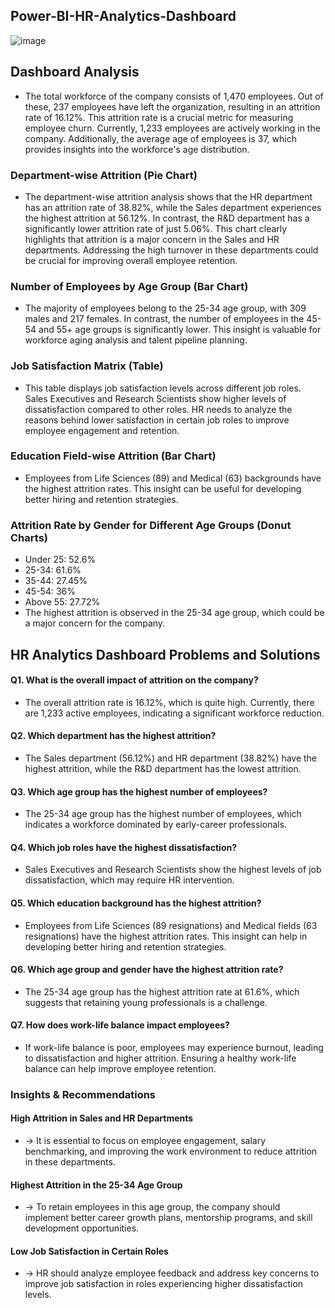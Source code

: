 ## Power-BI-HR-Analytics-Dashboard

![image](https://github.com/user-attachments/assets/bd585c03-2ec1-4b8f-8230-d5767eed0dab)

## Dashboard Analysis
* The total workforce of the company consists of 1,470 employees. Out of these, 237 employees have left the organization, resulting in an attrition rate of 16.12%. This attrition rate is a 
crucial metric for measuring employee churn. Currently, 1,233 employees are actively working in the company. Additionally, the average age of employees is 37, which provides insights into 
the workforce's age distribution.

### Department-wise Attrition (Pie Chart)

* The department-wise attrition analysis shows that the HR department has an attrition rate of 38.82%, while the Sales department experiences the highest attrition at 56.12%. In contrast, the R&D department has a significantly lower attrition rate of just 5.06%. This chart clearly highlights that attrition is a major concern in the Sales and HR departments. Addressing the high turnover in these departments could be crucial for improving overall employee retention.

### Number of Employees by Age Group (Bar Chart)
* The majority of employees belong to the 25-34 age group, with 309 males and 217 females. In contrast, the number of employees in the 45-54 and 55+ age groups is significantly lower. This insight is valuable for workforce aging analysis and talent pipeline planning.

### Job Satisfaction Matrix (Table)
* This table displays job satisfaction levels across different job roles. Sales Executives and Research Scientists show higher levels of dissatisfaction compared to other roles. HR needs to analyze the reasons behind lower satisfaction in certain job roles to improve employee engagement and retention.

### Education Field-wise Attrition (Bar Chart)
* Employees from Life Sciences (89) and Medical (63) backgrounds have the highest attrition rates. This insight can be useful for developing better hiring and retention strategies.

### Attrition Rate by Gender for Different Age Groups (Donut Charts)
* Under 25: 52.6%
* 25-34: 61.6%
* 35-44: 27.45%
* 45-54: 36%
* Above 55: 27.72%
* The highest attrition is observed in the 25-34 age group, which could be a major concern for the company.

## HR Analytics Dashboard Problems and Solutions
  
#### Q1. What is the overall impact of attrition on the company?
* The overall attrition rate is 16.12%, which is quite high. Currently, there are 1,233 active employees, indicating a significant workforce reduction.
#### Q2. Which department has the highest attrition?
* The Sales department (56.12%) and HR department (38.82%) have the highest attrition, while the R&D department has the lowest attrition.
#### Q3. Which age group has the highest number of employees?
* The 25-34 age group has the highest number of employees, which indicates a workforce dominated by early-career professionals.
#### Q4. Which job roles have the highest dissatisfaction?
* Sales Executives and Research Scientists show the highest levels of job dissatisfaction, which may require HR intervention.
#### Q5. Which education background has the highest attrition?
* Employees from Life Sciences (89 resignations) and Medical fields (63 resignations) have the highest attrition rates. This insight can help in developing better hiring and retention strategies.
#### Q6. Which age group and gender have the highest attrition rate?
* The 25-34 age group has the highest attrition rate at 61.6%, which suggests that retaining young professionals is a challenge.
#### Q7. How does work-life balance impact employees?
* If work-life balance is poor, employees may experience burnout, leading to dissatisfaction and higher attrition. Ensuring a healthy work-life balance can help improve employee retention.

### Insights & Recommendations
#### High Attrition in Sales and HR Departments
* → It is essential to focus on employee engagement, salary benchmarking, and improving the work environment to reduce attrition in these departments.
#### Highest Attrition in the 25-34 Age Group
* → To retain employees in this age group, the company should implement better career growth plans, mentorship programs, and skill development opportunities.
#### Low Job Satisfaction in Certain Roles
* → HR should analyze employee feedback and address key concerns to improve job satisfaction in roles experiencing higher dissatisfaction levels.
